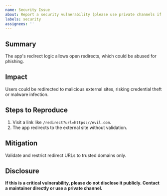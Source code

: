 ```yaml
---
name: Security Issue
about: Report a security vulnerability (please use private channels if needed)
labels: security
assignees: ''
---
```


## Summary

The app's redirect logic allows open redirects, which could be abused for phishing.

## Impact

Users could be redirected to malicious external sites, risking credential theft or malware infection.

## Steps to Reproduce

1. Visit a link like `/redirect?url=https://evil.com`.
2. The app redirects to the external site without validation.

## Mitigation

Validate and restrict redirect URLs to trusted domains only.

## Disclosure

**If this is a critical vulnerability, please do not disclose it publicly. Contact a maintainer directly or use a private channel.**
